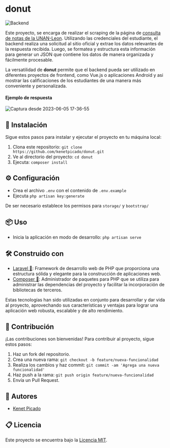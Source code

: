 # donut
![Backend](https://img.shields.io/badge/Backend-blue)

Este proyecto, se encarga de realizar el scraping de la página de [consulta de notas de la UNAN-Leon](https://portalestudiantes.unanleon.edu.ni/consulta_estudiantes.php). Utilizando las credenciales del estudiante, el backend realiza una solicitud al sitio oficial y extrae los datos relevantes de la respuesta recibida. Luego, se formatea y estructura esta información para generar un JSON que contiene los datos de manera organizada y fácilmente procesable.

La versatilidad de **donut** permite que el backend pueda ser utilizado en diferentes proyectos de frontend, como Vue.js o aplicaciones Android y asi mostrar las calificaciones de los estudiantes de una manera más conveniente y personalizada.

#### Ejemplo de respuesta

![Captura desde 2023-06-05 17-36-55](https://github.com/kenetpicado/donut/assets/83382624/d9ee0bff-1575-46f1-98a3-a6be03f2f4e4)


## 🚀 Instalación

Sigue estos pasos para instalar y ejecutar el proyecto en tu máquina local:

1. Clona este repositorio: `git clone https://github.com/kenetpicado/donut.git`
2. Ve al directorio del proyecto: `cd donut`
3. Ejecuta: `composer install`

## ⚙️ Configuración
- Crea el archivo `.env` con el contenido de `.env.example`
- Ejecuta `php artisan key:generate`

De ser necesario establece los permisos para `storage/` y `bootstrap/`

## 📦 Uso

- Inicia la aplicación en modo de desarrollo: `php artisan serve`

## 🛠️ Construido con

- [Laravel 💜](https://laravel.com/): Framework de desarrollo web de PHP que proporciona una estructura sólida y elegante para la construcción de aplicaciones web.
- [Composer 🎵](https://getcomposer.org/): Administrador de paquetes para PHP que se utiliza para administrar las dependencias del proyecto y facilitar la incorporación de bibliotecas de terceros.

Estas tecnologías han sido utilizadas en conjunto para desarrollar y dar vida al proyecto, aprovechando sus características y ventajas para lograr una aplicación web robusta, escalable y de alto rendimiento.


## 🤝 Contribución

¡Las contribuciones son bienvenidas! Para contribuir al proyecto, sigue estos pasos:

1. Haz un fork del repositorio.
2. Crea una nueva rama: `git checkout -b feature/nueva-funcionalidad`
3. Realiza los cambios y haz commit: `git commit -am 'Agrega una nueva funcionalidad'`
4. Haz push a la rama: `git push origin feature/nueva-funcionalidad`
5. Envía un Pull Request.

## 👥 Autores
- [Kenet Picado](https://github.com/kenetpicado)

## 📋 Licencia

Este proyecto se encuentra bajo la [Licencia MIT](https://opensource.org/licenses/MIT).

